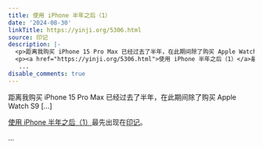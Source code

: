 ```yaml
---
title: 使用 iPhone 半年之后（1）
date: '2024-08-30'
linkTitle: https://yinji.org/5306.html
source: 印记
description: |-
  <p>距离我购买 iPhone 15 Pro Max 已经过去了半年，在此期间除了购买 Apple Watch S9 [&#8230;]</p>
  <p><a href="https://yinji.org/5306.html">使用 iPhone 半年之后（1）</a>最先出现在<a href="https://yinji.org">印记</a>。</p>
   ...
disable_comments: true
---
```

<p>距离我购买 iPhone 15 Pro Max 已经过去了半年，在此期间除了购买 Apple Watch S9 [&#8230;]</p>
<p><a href="https://yinji.org/5306.html">使用 iPhone 半年之后（1）</a>最先出现在<a href="https://yinji.org">印记</a>。</p>
 ...